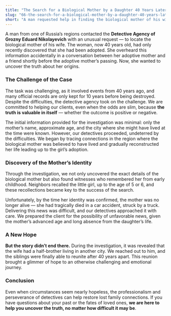 ```yaml
---
title: "The Search for a Biological Mother by a Daughter 40 Years Later"
slug: "66-the-search-for-a-biological-mother-by-a-daughter-40-years-later"
short: "A man requested help in finding the biological mother of his wife, who had recently learned she was adopted more than 40 years ago. After a thorough investigation, detectives uncovered the identity of the mother, but unfortunately, she had passed away. However, a half-brother was found, allowing the family to reconnect after decades…"
---
```


A man from one of Russia’s regions contacted the **Detective Agency of Grozny Eduard Nikolayevich** with an unusual request — to locate the biological mother of his wife. The woman, now 40 years old, had only recently discovered that she had been adopted. She overheard this information accidentally in a conversation between her adoptive mother and a friend shortly before the adoptive mother’s passing. Now, she wanted to uncover the truth about her origins.

### The Challenge of the Case

The task was challenging, as it involved events from 40 years ago, and many official records are only kept for 10 years before being destroyed. Despite the difficulties, the detective agency took on the challenge. We are committed to helping our clients, even when the odds are slim, because **the truth is valuable in itself** — whether the outcome is positive or negative.

The initial information provided for the investigation was minimal: only the mother’s name, approximate age, and the city where she might have lived at the time were known. However, our detectives proceeded, undeterred by the difficulties. We began by tracing connections in the region where the biological mother was believed to have lived and gradually reconstructed her life leading up to the girl’s adoption.

### Discovery of the Mother’s Identity

Through the investigation, we not only uncovered the exact details of the biological mother but also found witnesses who remembered her from early childhood. Neighbors recalled the little girl, up to the age of 5 or 6, and these recollections became key to the success of the search.

Unfortunately, by the time her identity was confirmed, the mother was no longer alive — she had tragically died in a car accident, struck by a truck. Delivering this news was difficult, and our detectives approached it with care. We prepared the client for the possibility of unfavorable news, given the mother’s advanced age and long absence from the daughter’s life.

### A New Hope

**But the story didn’t end there.** During the investigation, it was revealed that the wife had a half-brother living in another city. We reached out to him, and the siblings were finally able to reunite after 40 years apart. This reunion brought a glimmer of hope to an otherwise challenging and emotional journey.

### Conclusion

Even when circumstances seem nearly hopeless, the professionalism and perseverance of detectives can help restore lost family connections. If you have questions about your past or the fates of loved ones, **we are here to help you uncover the truth, no matter how difficult it may be**.
